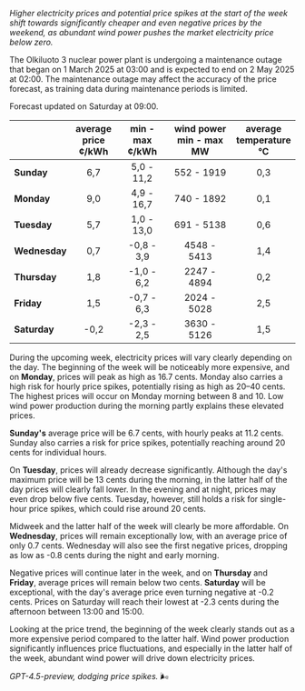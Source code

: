 *Higher electricity prices and potential price spikes at the start of the week shift towards significantly cheaper and even negative prices by the weekend, as abundant wind power pushes the market electricity price below zero.*

The Olkiluoto 3 nuclear power plant is undergoing a maintenance outage that began on 1 March 2025 at 03:00 and is expected to end on 2 May 2025 at 02:00. The maintenance outage may affect the accuracy of the price forecast, as training data during maintenance periods is limited.

Forecast updated on Saturday at 09:00.

|             | average<br>price<br>¢/kWh | min - max<br>¢/kWh | wind power<br>min - max<br>MW | average<br>temperature<br>°C |
|:------------|:-------------------------:|:------------------:|:----------------------------:|:---------------------------:|
| **Sunday**      |           6,7             |     5,0 - 11,2     |         552 - 1919          |             0,3             |
| **Monday**      |           9,0             |     4,9 - 16,7     |         740 - 1892          |             0,1             |
| **Tuesday**     |           5,7             |     1,0 - 13,0     |         691 - 5138          |             0,6             |
| **Wednesday**   |           0,7             |    -0,8 - 3,9      |        4548 - 5413          |             1,4             |
| **Thursday**    |           1,8             |    -1,0 - 6,2      |        2247 - 4894          |             0,2             |
| **Friday**      |           1,5             |    -0,7 - 6,3      |        2024 - 5028          |             2,5             |
| **Saturday**    |          -0,2             |    -2,3 - 2,5      |        3630 - 5126          |             1,5             |

During the upcoming week, electricity prices will vary clearly depending on the day. The beginning of the week will be noticeably more expensive, and on **Monday**, prices will peak as high as 16.7 cents. Monday also carries a high risk for hourly price spikes, potentially rising as high as 20–40 cents. The highest prices will occur on Monday morning between 8 and 10. Low wind power production during the morning partly explains these elevated prices.

**Sunday's** average price will be 6.7 cents, with hourly peaks at 11.2 cents. Sunday also carries a risk for price spikes, potentially reaching around 20 cents for individual hours.

On **Tuesday**, prices will already decrease significantly. Although the day's maximum price will be 13 cents during the morning, in the latter half of the day prices will clearly fall lower. In the evening and at night, prices may even drop below five cents. Tuesday, however, still holds a risk for single-hour price spikes, which could rise around 20 cents.

Midweek and the latter half of the week will clearly be more affordable. On **Wednesday**, prices will remain exceptionally low, with an average price of only 0.7 cents. Wednesday will also see the first negative prices, dropping as low as -0.8 cents during the night and early morning.

Negative prices will continue later in the week, and on **Thursday** and **Friday**, average prices will remain below two cents. **Saturday** will be exceptional, with the day's average price even turning negative at -0.2 cents. Prices on Saturday will reach their lowest at -2.3 cents during the afternoon between 13:00 and 15:00.

Looking at the price trend, the beginning of the week clearly stands out as a more expensive period compared to the latter half. Wind power production significantly influences price fluctuations, and especially in the latter half of the week, abundant wind power will drive down electricity prices.

*GPT-4.5-preview, dodging price spikes.* 🌬️
